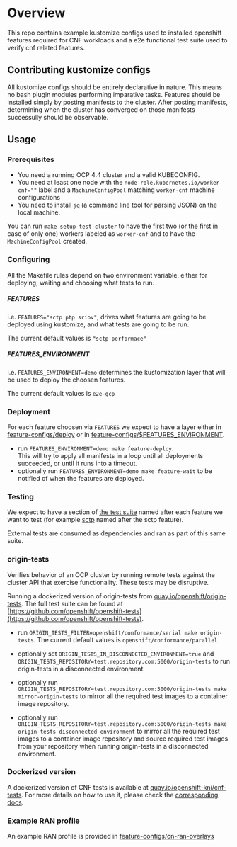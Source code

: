 # Overview

This repo contains example kustomize configs used to installed openshift features required for CNF workloads and a e2e functional test suite used to verify cnf related features.

## Contributing kustomize configs

All kustomize configs should be entirely declarative in nature. This means no bash plugin modules performing imparative tasks. Features should be installed simply by posting manifests to the cluster. After posting manifests, determining when the cluster has converged on those manifests successully should be observable.

## Usage

### Prerequisites

- You need a running OCP 4.4 cluster and a valid KUBECONFIG.
- You need at least one node with the `node-role.kubernetes.io/worker-cnf=""` label and a `MachineConfigPool` matching `worker-cnf` machine configurations
- You need to install `jq` (a command line tool for parsing JSON) on the local machine.

You can run `make setup-test-cluster` to have the first two (or the first in case of only one) workers labeled as `worker-cnf` and to have the `MachineConfigPool` created.

### Configuring

All the Makefile rules depend on two environment variable, either for deploying, waiting and choosing what tests to run.

##### FEATURES

i.e. `FEATURES="sctp ptp sriov"`, drives what features are going to be deployed using kustomize, and what tests are going to be run.

The current default values is `"sctp performace"`

##### FEATURES_ENVIRONMENT

i.e. `FEATURES_ENVIRONMENT=demo` determines the kustomization layer that will be used to deploy the choosen features.

The current default values is `e2e-gcp`

### Deployment

For each feature choosen via `FEATURES` we expect to have a layer either in [feature-configs/deploy](feature-configs/deploy) or in [feature-configs/$FEATURES_ENVIRONMENT](feature-configs/demo).

- run `FEATURES_ENVIRONMENT=demo make feature-deploy`.  
  This will try to apply all manifests in a loop until all deployments succeeded, or until it runs into a timeout.
- optionally run `FEATURES_ENVIRONMENT=demo make feature-wait` to be notified of when the features are deployed.

### Testing

We expect to have a section of [the test suite](functests/test_suite_test.go) named after each feature we want to test (for example [sctp](functests/sctp/sctp.go) named after the sctp feature).

External tests are consumed as dependencies and ran as part of this same suite.

### origin-tests

Verifies behavior of an OCP cluster by running remote tests against the cluster API that exercise functionality.
These tests may be disruptive.

Running a dockerized version of origin-tests from [quay.io/openshift/origin-tests](quay.io/openshift/origin-tests).
The full test suite can be found at [https://github.com/openshift/openshift-tests](https://github.com/openshift/openshift-tests).

- run `ORIGIN_TESTS_FILTER=openshift/conformance/serial make origin-tests`.
  The current default values is `openshift/conformance/parallel`

- optionally set `ORIGIN_TESTS_IN_DISCONNECTED_ENVIRONMENT=true` and `ORIGIN_TESTS_REPOSITORY=test.repository.com:5000/origin-tests` to run origin-tests in a disconnected environment.

- optionally run `ORIGIN_TESTS_REPOSITORY=test.repository.com:5000/origin-tests make mirror-origin-tests` to mirror all the required test images to a container image repository.

- optionally run `ORIGIN_TESTS_REPOSITORY=test.repository.com:5000/origin-tests make origin-tests-disconnected-environment` to mirror all the required test images to a container image repository and source required test images from your repository when running origin-tests in a disconnected environment.

### Dockerized version

A dockerized version of CNF tests is available at [quay.io/openshift-kni/cnf-tests](quay.io/openshift-kni/cnf-tests).
For more details on how to use it, please check the [corresponding docs](cnf-tests/README.md).

### Example RAN profile

An example RAN profile is provided in [feature-configs/cn-ran-overlays](feature-configs/cn-ran-overlays)